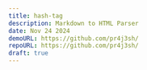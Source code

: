 ```yaml
---
title: hash-tag
description: Markdown to HTML Parser
date: Nov 24 2024
demoURL: https://github.com/pr4j3sh/
repoURL: https://github.com/pr4j3sh/
draft: true
---
```

